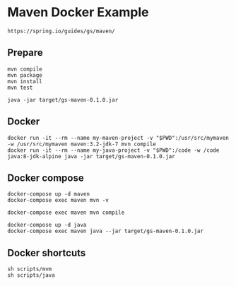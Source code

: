 # Maven Docker Example

    https://spring.io/guides/gs/maven/

## Prepare

    mvn compile
    mvn package
    mvn install
    mvn test

    java -jar target/gs-maven-0.1.0.jar

## Docker

    docker run -it --rm --name my-maven-project -v "$PWD":/usr/src/mymaven -w /usr/src/mymaven maven:3.2-jdk-7 mvn compile
    docker run -it --rm --name my-java-project -v "$PWD":/code -w /code java:8-jdk-alpine java -jar target/gs-maven-0.1.0.jar

## Docker compose

    docker-compose up -d maven
    docker-compose exec maven mvn -v

    docker-compose exec maven mvn compile

    docker-compose up -d java
    docker-compose exec maven java --jar target/gs-maven-0.1.0.jar

## Docker shortcuts

    sh scripts/mvm
    sh scripts/java
